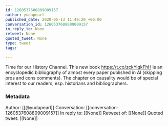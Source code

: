 ```yaml
---
id: 1260537608809009157
author: yudapearl
published_date: 2020-05-13 11:49:20 +00:00
conversation_id: 1260537608809009157
in_reply_to: None
retweet: None
quoted_tweet: None
type: tweet
tags:

---
```


Time for our History Channel. This new book https://t.co/zckYiqkFhH is an encyclopedic bibliography of almost every paper published in AI (skipping pros and cons comments). The chapter on causality would be of special interest to our readers, esp. historians and bibliographers.

### Metadata

Author: [[@yudapearl]]
Conversation: [[conversation-1260537608809009157]]
In reply to: [[None]]
Retweet of: [[None]]
Quoted tweet: [[None]]
